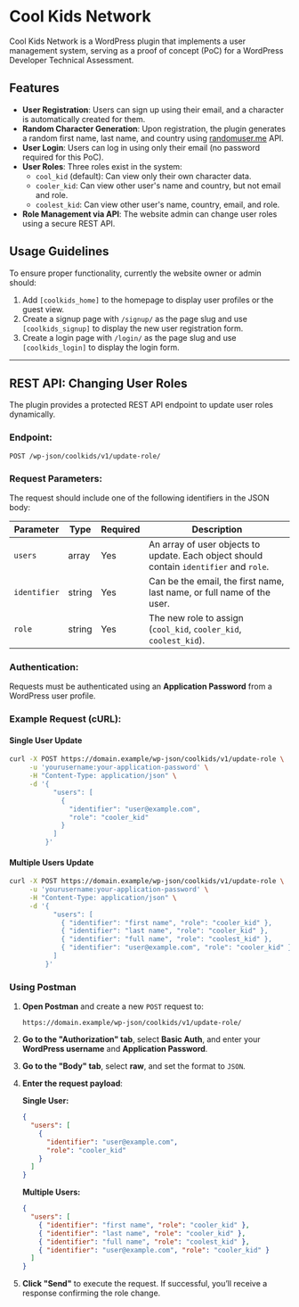 # Cool Kids Network  

Cool Kids Network is a WordPress plugin that implements a user management system, serving as a proof of concept (PoC) for a WordPress Developer Technical Assessment.  

## **Features**  
- **User Registration**: Users can sign up using their email, and a character is automatically created for them.  
- **Random Character Generation**: Upon registration, the plugin generates a random first name, last name, and country using [randomuser.me](https://randomuser.me) API.  
- **User Login**: Users can log in using only their email (no password required for this PoC).  
- **User Roles**: Three roles exist in the system:  
  - `cool_kid` (default): Can view only their own character data.  
  - `cooler_kid`: Can view other user's name and country, but not email and role.  
  - `coolest_kid`: Can view other user's name, country, email, and role.  
- **Role Management via API**: The website admin can change user roles using a secure REST API. 

## **Usage Guidelines**  

To ensure proper functionality, currently the website owner or admin should:  
1. Add `[coolkids_home]` to the homepage to display user profiles or the guest view.  
2. Create a signup page with `/signup/` as the page slug and use `[coolkids_signup]` to display the new user registration form.  
3. Create a login page with `/login/` as the page slug and use `[coolkids_login]` to display the login form.  

---

## **REST API: Changing User Roles**  

The plugin provides a protected REST API endpoint to update user roles dynamically.  

### **Endpoint:**  
`POST /wp-json/coolkids/v1/update-role/`  

### **Request Parameters:**  
The request should include one of the following identifiers in the JSON body:  

| Parameter  | Type   | Required | Description |
|------------|--------|----------|-------------|
| `users`    | array  | Yes      | An array of user objects to update. Each object should contain `identifier` and `role`. |
| `identifier` | string | Yes    | Can be the email, the first name, last name, or full name of the user. |
| `role`      | string | Yes    | The new role to assign (`cool_kid`, `cooler_kid`, `coolest_kid`). |

### **Authentication:**  
Requests must be authenticated using an **Application Password** from a WordPress user profile. 

### **Example Request (cURL):**  

#### **Single User Update**
```sh
curl -X POST https://domain.example/wp-json/coolkids/v1/update-role \
     -u 'yourusername:your-application-password' \
     -H "Content-Type: application/json" \
     -d '{
           "users": [
             {
               "identifier": "user@example.com",
               "role": "cooler_kid"
             }
           ]
         }'
```

#### **Multiple Users Update**
```sh
curl -X POST https://domain.example/wp-json/coolkids/v1/update-role \
     -u 'yourusername:your-application-password' \
     -H "Content-Type: application/json" \
     -d '{
           "users": [
             { "identifier": "first name", "role": "cooler_kid" },
             { "identifier": "last name", "role": "cooler_kid" },
             { "identifier": "full name", "role": "coolest_kid" },
             { "identifier": "user@example.com", "role": "cooler_kid" }
           ]
         }'
```


### **Using Postman**  
1. **Open Postman** and create a new `POST` request to:  
   ```
   https://domain.example/wp-json/coolkids/v1/update-role/
   ```
2. **Go to the "Authorization" tab**, select **Basic Auth**, and enter your **WordPress username** and **Application Password**.  
3. **Go to the "Body" tab**, select **raw**, and set the format to `JSON`.  
4. **Enter the request payload**:  

   **Single User:**
   ```json
   {
     "users": [
       {
         "identifier": "user@example.com",
         "role": "cooler_kid"
       }
     ]
   }
   ```

   **Multiple Users:**
   ```json
   {
     "users": [
       { "identifier": "first name", "role": "cooler_kid" },
       { "identifier": "last name", "role": "cooler_kid" },
       { "identifier": "full name", "role": "coolest_kid" },
       { "identifier": "user@example.com", "role": "cooler_kid" }
     ]
   }
   ```
5. **Click "Send"** to execute the request. If successful, you’ll receive a response confirming the role change.